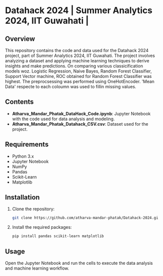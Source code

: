 
# Datahack 2024 | Summer Analytics 2024, IIT Guwahati |

## Overview
This repository contains the code and data used for the Datahack 2024 project, part of Summer Analytics 2024, IIT Guwahati. The project involves analyzing a dataset and applying machine learning techniques to derive insights and make predictions. On comparing various classicification models woz. Logistic Regression, Naive Bayes, Random Forest Classifier, Support Vector machine, ROC obtained for Random Forest Classifier was highest. The preprocsessing was performed using OneHotEncoder. 'Mean Data' respecte to each coloumn was used to fillin missing values.   

## Contents
- **Atharva_Mandar_Phatak_DataHack_Code.ipynb**: Jupyter Notebook with the code used for data analysis and modeling.
- **Atharva_Mandar_Phatak_Datahack_CSV.csv**: Dataset used for the project.

## Requirements
- Python 3.x
- Jupyter Notebook
- NumPy
- Pandas
- Scikit-Learn
- Matplotlib

## Installation
1. Clone the repository:
   ```sh
   git clone https://github.com/atharva-mandar-phatak/Datahack-2024.git
   ```
2. Install the required packages:
   ```sh
   pip install pandas scikit-learn matplotlib
   ```

## Usage
Open the Jupyter Notebook and run the cells to execute the data analysis and machine learning workflow.
